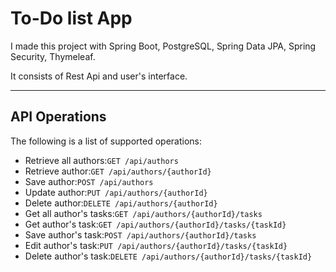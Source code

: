 # To-Do list App

I made this project with Spring Boot, PostgreSQL, Spring Data JPA, Spring Security, Thymeleaf.

It consists of Rest Api and user's interface.

----

## API Operations

The following is a list of supported operations:
- Retrieve all authors:`GET /api/authors`
- Retrieve author:`GET /api/authors/{authorId}`
- Save author:`POST /api/authors`
- Update author:`PUT /api/authors/{authorId}`
- Delete author:`DELETE /api/authors/{authorId}`
- Get all author's tasks:`GET /api/authors/{authorId}/tasks`
- Get author's task:`GET /api/authors/{authorId}/tasks/{taskId}`
- Save author's task:`POST /api/authors/{authorId}/tasks`
- Edit author's task:`PUT /api/authors/{authorId}/tasks/{taskId}`
- Delete author's task:`DELETE /api/authors/{authorId}/tasks/{taskId}`
